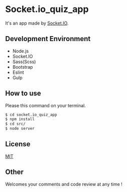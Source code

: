 # Socket.io_quiz_app
It's an app made by [Socket.IO](http://socket.io/).


## Development Environment
- Node.js
- Socket.IO
- Sass(Scss)
- Bootstrap
- Eslint
- Gulp


## How to use
Please this command on your terminal.

```cmd
$ cd socket.io_quiz_app
$ npm install
$ cd src/
$ node server
```


## License
[MIT](LICENSE)


## Other
Welcomes your comments and code review at any time !
